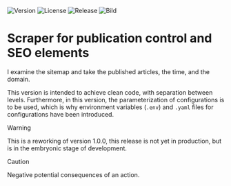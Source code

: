 ![Version](https://img.shields.io/badge/version-2.0.0-blue)
![License](https://img.shields.io/badge/license-Proprietary-orange)
![Release](https://img.shields.io/badge/Release-Pre_alpha-brown)
![Bild](https://img.shields.io/badge/Production_Build-v1.0.0-darkgreen)

# Scraper for publication control and SEO elements

I examine the sitemap and take the published articles, the time, and the domain.

This version is intended to achieve clean code, with separation between levels.
Furthermore, in this version, the parameterization of configurations is to be used, which is why environment variables
(`.env`) and `.yaml` files for configurations have been introduced.

> [!WARNING]  
> This is a reworking of version 1.0.0, this release is not yet in production, but is in the embryonic stage 
> of development.

> [!CAUTION]
> Negative potential consequences of an action.